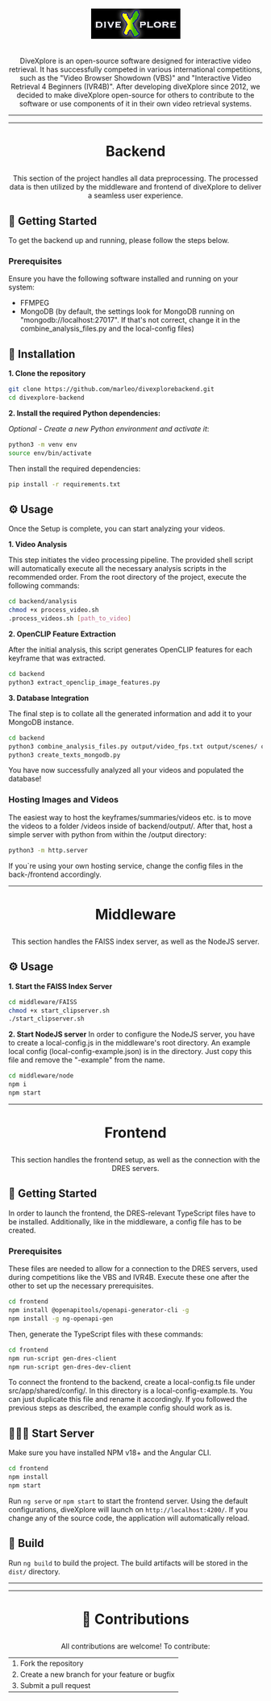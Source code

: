 # <p align="center">![Logo of diveXplore.](frontend/src/assets/diveXplore.png)</p>
<p align="center"> DiveXplore is an open-source software designed for interactive video retrieval. It has successfully competed in various international competitions, such as the "Video Browser Showdown (VBS)" and "Interactive Video Retrieval 4 Beginners (IVR4B)".
After developing diveXplore since 2012, we decided to make diveXplore open-source for others to contribute to the software or use components of it in their own video retrieval systems.</p>

---
---

# <p align="center">Backend</p>
<p align="center">This section of the project handles all data preprocessing. The processed data is then utilized by the middleware and frontend of diveXplore to deliver a seamless user experience.</p>

## 🚀 Getting Started 
To get the backend up and running, please follow the steps below.

### Prerequisites
Ensure you have the following software installed and running on your system:
- FFMPEG
- MongoDB (by default, the settings look for MongoDB running on "mongodb://localhost:27017". If that's not correct, change it in the combine_analysis_files.py and the local-config files)

## 🔨 Installation
**1. Clone the repository**

```bash
git clone https://github.com/marleo/divexplorebackend.git
cd divexplore-backend
```
**2. Install the required Python dependencies:**

_Optional - Create a new Python environment and activate it_:
```bash
python3 -m venv env
source env/bin/activate
```
Then install the required dependencies:

```bash
pip install -r requirements.txt
```

## ⚙️ Usage
Once the Setup is complete, you can start analyzing your videos.

**1. Video Analysis**
   
This step initiates the video processing pipeline. The provided shell script will automatically execute all the necessary analysis scripts in the recommended order.
From the root directory of the project, execute the following commands:
```bash
cd backend/analysis
chmod +x process_video.sh
.process_videos.sh [path_to_video]
```
**2. OpenCLIP Feature Extraction**

After the initial analysis, this script generates OpenCLIP features for each keyframe that was extracted.
```bash
cd backend
python3 extract_openclip_image_features.py
```
**3. Database Integration**
   
The final step is to collate all the generated information and add it to your MongoDB instance.
```bash
cd backend
python3 combine_analysis_files.py output/video_fps.txt output/scenes/ output/ocr/ output/asr/ output/summaries/
python3 create_texts_mongodb.py
```
You have now successfully analyzed all your videos and populated the database!

### Hosting Images and Videos
The easiest way to host the keyframes/summaries/videos etc. is to move the videos to a folder /videos inside of backend/output/. After that, host a simple server with python from within the /output directory:
```bash
python3 -m http.server
```
If you`re using your own hosting service, change the config files in the back-/frontend accordingly.

---

# <p align="center">Middleware</p>
<p align="center">This section handles the FAISS index server, as well as the NodeJS server.</p>

## ⚙️ Usage
**1. Start the FAISS Index Server**
```bash
cd middleware/FAISS
chmod +x start_clipserver.sh
./start_clipserver.sh
```
**2. Start NodeJS server**
In order to configure the NodeJS server, you have to create a local-config.js in the middleware's root directory. 
An example local config (local-config-example.json) is in the directory. Just copy this file and remove the "-example" from the name.
```bash
cd middleware/node
npm i
npm start
```
---

# <p align="center">Frontend</p>
<p align="center">This section handles the frontend setup, as well as the connection with the DRES servers.</p>

## 🚀 Getting Started
In order to launch the frontend, the DRES-relevant TypeScript files have to be installed. Additionally, like in the middleware, a config file has to be created.

### Prerequisites
These files are needed to allow for a connection to the DRES servers, used during competitions like the VBS and IVR4B. Execute these one after the other to set up the necessary prerequisites.
```bash
cd frontend
npm install @openapitools/openapi-generator-cli -g
npm install -g ng-openapi-gen
```

Then, generate the TypeScript files with these commands:
```bash
cd frontend
npm run-script gen-dres-client
npm run-script gen-dres-dev-client
```
To connect the frontend to the backend, create a local-config.ts file under src/app/shared/config/. In this directory is a local-config-example.ts. You can just duplicate this file and rename it accordingly. If you followed the previous steps as described, the example config should work as is. 

## 🏃‍♀️‍➡️ Start Server 
Make sure you have installed NPM v18+ and the Angular CLI.

```bash
cd frontend
npm install
npm start
```
Run `ng serve` or `npm start` to start the frontend server. Using the default configurations, diveXplore will launch on `http://localhost:4200/`. If you change any of the source code, the application will automatically reload.

## 🔨 Build 
Run `ng build` to build the project. The build artifacts will be stored in the `dist/` directory.

---
---

# <p align="center">🤝 Contributions</p>

<p align="center">All contributions are welcome! To contribute:</p>

<table align="center">
  <tr><td align="left">1. Fork the repository</td></tr>
  <tr><td align="left">2. Create a new branch for your feature or bugfix</td></tr>
  <tr><td align="left">3. Submit a pull request</td></tr>
</table>


